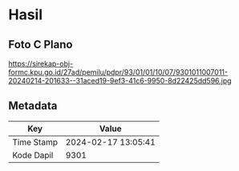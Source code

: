 # Hasil

## Foto C Plano

https://sirekap-obj-formc.kpu.go.id/27ad/pemilu/pdpr/93/01/01/10/07/9301011007011-20240214-201633--31aced19-9ef3-41c6-9950-8d22425dd596.jpg


## Metadata

| Key        | Value               |
| ---------- | ------------------- |
| Time Stamp | 2024-02-17 13:05:41 |
| Kode Dapil | 9301                |



